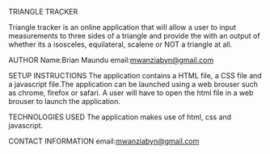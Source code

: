 TRIANGLE TRACKER

Triangle tracker is an online application that will allow a user to input measurements to three sides of a triangle and provide the with an output of whether its a isosceles, equilateral, scalene or NOT a triangle at all.

AUTHOR
Name:Brian Maundu
email:mwanziabyn@gmail.com

SETUP INSTRUCTIONS
The application contains a HTML file, a CSS file and a javascript file.The application can be launched using a web brouser such as chrome, firefox or safari. A user will have to open the html file in a web brouser to launch the application.

TECHNOLOGIES USED
The application makes use of html, css and javascript.

CONTACT INFORMATION
email:mwanziabyn@gmail.com


